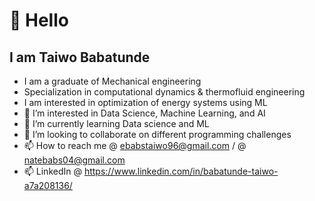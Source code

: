 # 👋 Hello

## I am Taiwo Babatunde

- I am a graduate of Mechanical engineering
- Specialization in computational dynamics & thermofluid engineering
- I am interested in optimization of energy systems using ML
- 👀 I’m interested in Data Science, Machine Learning, and AI
- 🌱 I’m currently learning Data science and ML
- 💞️ I’m looking to collaborate on different programming challenges
- 📫 How to reach me @ <ebabstaiwo96@gmail.com> / @ <natebabs04@gmail.com>
- 📫 LinkedIn @ <https://www.linkedin.com/in/babatunde-taiwo-a7a208136/>

<!---
Nate004/Nate004 is a ✨ special ✨ repository because its `README.md` (this file) appears on your GitHub profile.
You can click the Preview link to take a look at your changes.
--->
